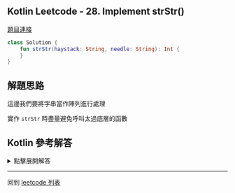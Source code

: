 ## Kotlin Leetcode - 28. Implement strStr()

[題目連接](https://leetcode.com/problems/implement-strstr/)

```kotlin
class Solution {
    fun strStr(haystack: String, needle: String): Int {
    }
}
```

## 解題思路

這邊我們要將字串當作陣列進行處理

實作 `strStr` 時盡量避免呼叫太過底層的函數

## Kotlin 參考解答

<details>
  <summary>點擊展開解答</summary>

使用基礎操作完成 `strStr`

```kotlin
class Solution {
    fun strStr(haystack: String, needle: String): Int {
        var i = 0
        while (true) {
            var j = 0
            while (true) {
                if (j == needle.length) return i
                if (i + j == haystack.length) return -1
                if (needle[j] != haystack[i + j]) break
                j++
            }
            i++
        }
    }
}
```


</details>

------

回到 [leetcode 列表](index.md)

